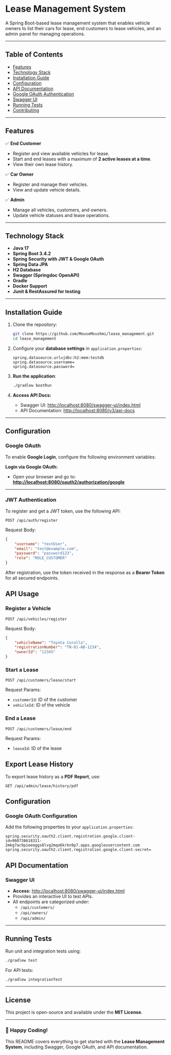 # **Lease Management System**
A Spring Boot-based lease management system that enables vehicle owners to list their cars for lease, end customers to lease vehicles, and an admin panel for managing operations.

---

## **Table of Contents**
- [Features](#features)
- [Technology Stack](#technology-stack)
- [Installation Guide](#installation-guide)
- [Configuration](#configuration)
- [API Documentation](#api-documentation)
- [Google OAuth Authentication](#google-oauth-authentication)
- [Swagger UI](#swagger-ui)
- [Running Tests](#running-tests)
- [Contributing](#contributing)

---

## **Features**
✅ **End Customer**
- Register and view available vehicles for lease.
- Start and end leases with a maximum of **2 active leases at a time**.
- View their own lease history.

✅ **Car Owner**
- Register and manage their vehicles.
- View and update vehicle details.

✅ **Admin**
- Manage all vehicles, customers, and owners.
- Update vehicle statuses and lease operations.

---

## **Technology Stack**
- **Java 17**
- **Spring Boot 3.4.2**
- **Spring Security with JWT & Google OAuth**
- **Spring Data JPA**
- **H2 Database**
- **Swagger (Springdoc OpenAPI)**
- **Gradle**
- **Docker Support**
- **Junit & RestAssured for testing**

---

## **Installation Guide**
1. Clone the repository:
   ```sh
   git clone https://github.com/MouseMoushmi/lease_management.git
   cd lease_management
   ```

2. Configure your **database settings** in `application.properties`:
   ```properties
   spring.datasource.url=jdbc:h2:mem:testdb
   spring.datasource.username=
   spring.datasource.password=
   ```

3. **Run the application**:
   ```sh
   ./gradlew bootRun
   ```

4. **Access API Docs:**
   - Swagger UI: [http://localhost:8080/swagger-ui/index.html](http://localhost:8080/swagger-ui/index.html)
   - API Documentation: [http://localhost:8080/v3/api-docs](http://localhost:8080/v3/api-docs)

---

## **Configuration**
### **Google OAuth**
To enable **Google Login**, configure the following environment variables:



**Login via Google OAuth:**
- Open your browser and go to:  
  **[http://localhost:8080/oauth2/authorization/google](http://localhost:8080/oauth2/authorization/google)**

---


### JWT Authentication
To register and get a JWT token, use the following API:
```
POST /api/auth/register
```
Request Body:
```json
{
    "username": "testUser",
    "email": "test@example.com",
    "password": "password123",
    "role": "ROLE_CUSTOMER"
}
```
After registration, use the token received in the response as a **Bearer Token** for all secured endpoints.

## API Usage
### Register a Vehicle
```
POST /api/vehicles/register
```
Request Body:
```json
{
    "vehicleName": "Toyota Corolla",
    "registrationNumber": "TN-01-AB-1234",
    "ownerId": "12345"
}
```

### Start a Lease
```
POST /api/customers/lease/start
```
Request Params:
- `customerId`: ID of the customer
- `vehicleId`: ID of the vehicle

### End a Lease
```
POST /api/customers/lease/end
```
Request Params:
- `leaseId`: ID of the lease

## Export Lease History
To export lease history as a **PDF Report**, use:
```
GET /api/admin/lease/history/pdf
```

## Configuration
### Google OAuth Configuration
Add the following properties to your `application.properties`:
```
spring.security.oauth2.client.registration.google.client-id=960738618311-2mkg7ac9pieeoggs8lvg2mqo6krkn9p7.apps.googleusercontent.com
spring.security.oauth2.client.registration.google.client-secret=
```
 
## **API Documentation**
### **Swagger UI**
- **Access:** [http://localhost:8080/swagger-ui/index.html](http://localhost:8080/swagger-ui/index.html)
- Provides an interactive UI to test APIs.
- All endpoints are categorized under:
  - `/api/customers/`
  - `/api/owners/`
  - `/api/admin/`


---



## **Running Tests**
Run unit and integration tests using:

```sh
./gradlew test
```

For API tests:
```sh
./gradlew integrationTest
```

---

## **License**
This project is open-source and available under the **MIT License**.

---

### 🚀 **Happy Coding!**
This README covers everything to get started with the **Lease Management System**, including Swagger, Google OAuth, and API documentation.


